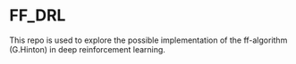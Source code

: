 # FF_DRL
This repo is used to explore the possible implementation of the ff-algorithm (G.Hinton) in deep reinforcement learning. 
